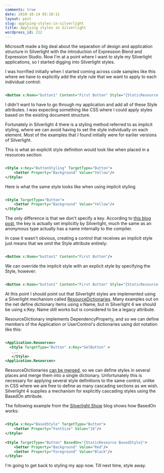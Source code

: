 ```yaml
---
comments: true
date: 2010-10-14 05:10:11
layout: post
slug: applying-styles-in-silverlight
title: Applying styles in Silverlight
wordpress_id: 212
---
```


Microsoft made a big deal about the separation of design and application structure in Silverlight with the introduction of Expression Blend and Expression Studio. Now I'm at a point where I want to style my Silverlight applications, so I started digging into Silverlight styles.

I was horrified initially when I started coming across code samples like this where we have to explicitly add the style rule that we want to apply to each individual control:
``` xml

<Button x:Name="button1" Content="First Button" Style="{StaticResource ButtonStyle}"/>

```


I didn't want to have to go through my application and add all of these Style attributes. I was expecting something like CSS where I could apply styles based on the existing document structure.

Fortunately in Silverlight 4 there is a styling method referred to as implicit styling, where we can avoid having to set the style individually on each element. Most of the examples that I found initially were for earlier versions of Silverlight.

This is what an expliclit style definition would look like when placed in a resources section:
``` xml

<Style x:Key="ButtonStyling" TargetType="Button">
    <Setter Property="Background" Value="Yellow"/>
</Style>

```


Here is what the same style looks like when using implicit styling
``` xml

<Style TargetType="Button">
    <Setter Property="Background" Value="Yellow"/>
</Style>

```


The only difference is that we don't specify a key. According to [this blog post](http://www.silverlightshow.net/items/Implicit-Styles-in-Silverlight-4.aspx), the key is actually set implicitly by Silverlight, much the same as an anonymous type actually has a name internally to the compiler.

In case it wasn't obvious, creating a control that receives an implicit style just means that we omit the Style attribute entirely:
``` xml

<Button x:Name="button1" Content="First Button"/>

```


We can override the implicit style with an explicit style by specifying the Style, however:

``` xml

<Button x:Name="button1" Content="First Button" Style="{StaticResource ButtonStyle}"/>

```


At this point I should point out that Silverlight styles are implemented using a Silverlight mechanism called [ResourceDictionaries](http://msdn.microsoft.com/en-us/library/system.windows.resourcedictionary(VS.95).aspx). Many examples out on the net define dictionary items using x:Name, but in Silverlight 4 we should be using x:Key. Name still works but is considered to be a legacy attribute.

ResourceDictionary implements DependencyProperty, and so we can define members of the Application or UserControl's dictionaries using dot notation like this:

``` xml

<Application.Resources>
  <Style TargetType="Button" x:Key="GelButton" >
   ...
   </Style>
<Application.Resources>

```


ResourceDictionaries [can be merged](http://weblogs.asp.net/fredriknormen/archive/2009/03/31/silverlight-3-0-split-style-and-template-into-different-files-and-merge-resources.aspx), so we can define styles in several places and merge them into a single dictionary. Unfortunately this is necessary for applying several style definitions to the same control, unlike in CSS where we are free to define as many cascading sections as we wish. Silverlight 4 supplies a mechanism for explicitly cascading styles using the BasedOn attribute.

The following example from the [Silverlight Show](http://www.silverlightshow.net/items/Implicit-Styles-in-Silverlight-4.aspx) blog shows how BasedOn works:

``` xml

<Style x:Key="BasedStyle" TargetType="Button">
    <Setter Property="FontSize" Value="16"/>
</Style>
 
<Style TargetType="Button" BasedOn="{StaticResource BasedStyle}">
    <Setter Property="Background" Value="Red"/>
    <Setter Property="Foreground" Value="Black"/>
</Style>

```


    
    


I'm going to get back to styling my app now. Till next time, style away.

